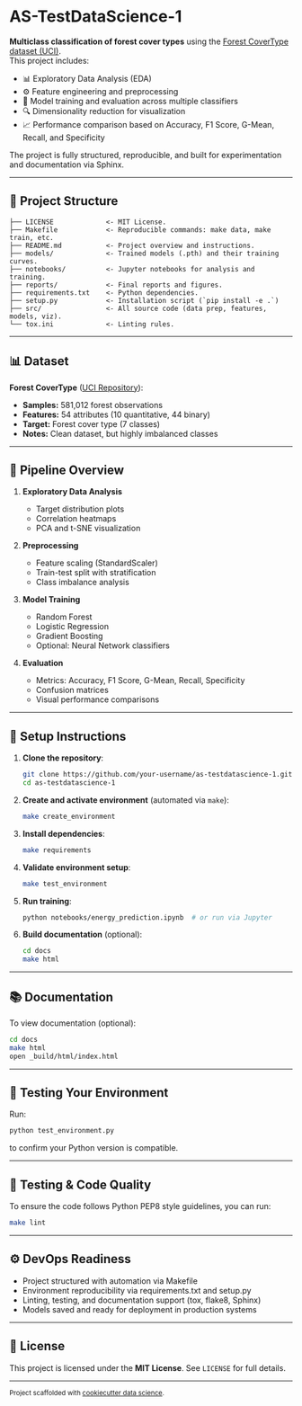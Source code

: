 # AS-TestDataScience-1

**Multiclass classification of forest cover types** using the [Forest CoverType dataset (UCI)](https://archive.ics.uci.edu/dataset/31/covertype).  
This project includes:

- 📊 Exploratory Data Analysis (EDA)
- ⚙️ Feature engineering and preprocessing
- 🧠 Model training and evaluation across multiple classifiers
- 🔍 Dimensionality reduction for visualization
- 📈 Performance comparison based on Accuracy, F1 Score, G-Mean, Recall, and Specificity

The project is fully structured, reproducible, and built for experimentation and documentation via Sphinx.

---

## 📁 Project Structure

```
├── LICENSE             <- MIT License.
├── Makefile            <- Reproducible commands: make data, make train, etc.
├── README.md           <- Project overview and instructions.
├── models/             <- Trained models (.pth) and their training curves.
├── notebooks/          <- Jupyter notebooks for analysis and training.
├── reports/            <- Final reports and figures.
├── requirements.txt    <- Python dependencies.
├── setup.py            <- Installation script (`pip install -e .`)
├── src/                <- All source code (data prep, features, models, viz).
└── tox.ini             <- Linting rules.
```
---

## 📊 Dataset

**Forest CoverType** ([UCI Repository](https://archive.ics.uci.edu/dataset/31/covertype)):

- **Samples:** 581,012 forest observations
- **Features:** 54 attributes (10 quantitative, 44 binary)
- **Target:** Forest cover type (7 classes)
- **Notes:** Clean dataset, but highly imbalanced classes

---

## 🧹 Pipeline Overview

1. **Exploratory Data Analysis**
   - Target distribution plots
   - Correlation heatmaps
   - PCA and t-SNE visualization

2. **Preprocessing**
   - Feature scaling (StandardScaler)
   - Train-test split with stratification
   - Class imbalance analysis

3. **Model Training**
   - Random Forest
   - Logistic Regression
   - Gradient Boosting
   - Optional: Neural Network classifiers

4. **Evaluation**
   - Metrics: Accuracy, F1 Score, G-Mean, Recall, Specificity
   - Confusion matrices
   - Visual performance comparisons

---

## 🔧 Setup Instructions

1. **Clone the repository**:
    ```bash
    git clone https://github.com/your-username/as-testdatascience-1.git
    cd as-testdatascience-1
    ```

2. **Create and activate environment** (automated via `make`):
   ```bash
   make create_environment
   ```

3. **Install dependencies**:
   ```bash
   make requirements
   ```

4. **Validate environment setup**:
   ```bash
   make test_environment
   ```

5. **Run training**:
   ```bash
   python notebooks/energy_prediction.ipynb  # or run via Jupyter
   ```

6. **Build documentation** (optional):
   ```bash
   cd docs
   make html
   ```

---

## 📚 Documentation

To view documentation (optional):

```bash
cd docs
make html
open _build/html/index.html
```

---

## 🧪 Testing Your Environment

Run:

```bash
python test_environment.py
```

to confirm your Python version is compatible.

---

## 🧪 Testing & Code Quality

To ensure the code follows Python PEP8 style guidelines, you can run:

```bash
make lint
```
---

## ⚙️ DevOps Readiness

- Project structured with automation via Makefile
- Environment reproducibility via requirements.txt and setup.py
- Linting, testing, and documentation support (tox, flake8, Sphinx)
- Models saved and ready for deployment in production systems

---

## 📜 License

This project is licensed under the **MIT License**. See `LICENSE` for full details.

---

<p><small>Project scaffolded with <a href="https://drivendata.github.io/cookiecutter-data-science/">cookiecutter data science</a>.</small></p>
